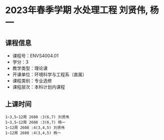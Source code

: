 # 2023年春季学期 水处理工程 刘贤伟, 杨一






## 课程信息

- 课程号：ENVS4004.01
- 学分：3
- 教学类型：理论课
- 开课单位：环境科学与工程系（直属）
- 课程类别：专业选修
- 课程层次：本科计划内课程

## 上课时间

```
1~3,5~12周 2608 :3(6,7) 刘贤伟
1~3,5~12周 2608 :3(6,7) 杨一
1~12周 2608 :4(3,4,5) 刘贤伟
1~12周 2608 :4(3,4,5) 杨一
```

